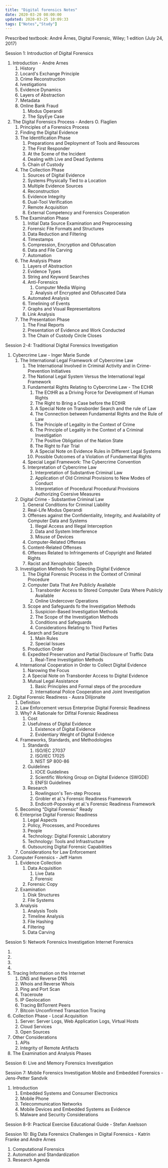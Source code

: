 ```yaml
---
title: "Digital forensics Notes"
date: 2020-03-20 08:00:00
updated: 2020-03-25 10:09:33
tags: ["Notes","Study"]
---
```


Prescribed textbook: André Årnes, Digital Forensic, Wiley; 1 edition (July 24, 2017)

Session 1: Introduction of Digital Forensics

1. Introduction - Andre Arnes
   1. History
   2. Locard's Exchange Principle
   3. Crime Reconstruction
   4. Ivestigations
   5. Evidence Dynamics
   6. Layers of Abstraction
   7. Metadata
   8. Online Bank Fraud
      1. Modus Operandi
      2. The SpyEye Case
2. The Digital Forensics Process - Anders O. Flaglien
   1. Principles of a Forensics Process
   2. Finding the Digital Evidence
   3. The Identification Phase
      1. Preparations and Deployment of Tools and Resources
      2. The First Responder
      3. At the Scene of the Incident
      4. Dealing with Live and Dead Systems
      5. Chain of Custody
   4. The Collection Phase
      1. Sources of Digital Evidence
      2. Systems Physically Tied to a Location
      3. Multiple Evidence Sources
      4. Reconstruction
      5. Evidence Integrity
      6. Dual-Tool Verification
      7. Remote Acquisition
      8. External Competency and Forensics Cooperation
   5. The Examination Phase
      1. Initial Data Source Examination and Preprocessing
      2. Forensic File Formats and Structures
      3. Data Reduction and Filtering
      4. Timestamps
      5. Compression, Encryption and Obfuscation
      6. Data and File Carving
      7. Automation
   6. The Analysis Phase
      1. Layers of Abstraction
      2. Evidence Types
      3. String and Keyword Searches
      4. Anti-Forensics
         1. Computer Media Wiping
         2. Analysis of Encrypted and Obfuscated Data
      5. Automated Analysis
      6. Timelining of Events
      7. Graphs and Visual Representaitons
      8. Link Analysis
   7. The Presentation Phase
      1. The Final Reports
      2. Presentation of Evidence and Work Conducted
      3. The Chain of Custody Circle Closes

Session 2-4: Traditional Digital Forensics Investigation

1. Cybercrime Law - Inger Marie Sunde
   1. The International Legal Framework of Cybercrime Law
      1. The International Involved in Criminal Activity and in Crime-Prevention Initiatives
      2. The National Legal System Versus the International legal Framework
      3. Fundamental Rights Relating to Cybercrime Law - The ECHR
         1. The ECtHR as a Driving Force for Development of Human Rights
         2. The Right to Bring a Case before the ECtHR
         3. A Special Note on Transborder Search and the rule of Law
         4. The Connection between Fundamental Rights and the Rule of Law
         5. The Principle of Legality in the Context of Crime
         6. The Principle of Legality in the Context of a Criminal Investigation
         7. The Positive Obligation of the Nation State
         8. The Right to Fair Trial
         9. A Special Note on Evidence Rules in Different Legal Systems
         10. Possible Outcomes of a Violation of Fundamental Rights
      4. Special Legal Framework: The Cybercrime Convention
      5. Interpretation of Cybercrime Law
         1. Interpretation of Substantive Criminal Law
         2. Application of Old Criminal Provisions to New Modes of Conduct
         3. Interpretation of Procedural Procedural Provisions Authorizing Coersive Measures
   2. Digital Crime - Substantive Criminal Law
       1. General Conditions for Criminal Liability
       2. Real-Life Modus Operandi
       3. Offenses against the Confidentiality, Integrity, and Availability of Computer Data and Systems
           1. Illegal Access and Illegal Interception
           2. Data and System Interference
           3. Misuse of Devices
       4. Computer-Related Offenses
       5. Content-Related Offenses
       6. Offenses Related to Infringements of Copyright and Related Rights
       7. Racist and Xenophobic Speech
   3. Investigation Methods for Collecting Digital Evidence
      1. The Digital Forensic Process in the Context of Criminal Procedure
      2. Computer Data That Are Publicly Available
         1. Transborder Access to Stored Computer Data Where Publicly Available
         2. Online Undercover Operations
      3. Scope and Safeguards fo the Investigation Methods
         1. Suspicion-Based Investigation Methods
         2. The Scope of the Investigation Methods
         3. Conditions and Safeguards
         4. Considerations Relating to Third Parties
      4. Search and Seizure
         1. Main Rules
         2. Special Issues
      5. Production Order
      6. Expedited Preservation and Partial Disclosure of Traffic Data
         1. Real-Time Investigation Methods
   4. International Cooperation in Order to Collect Digital Evidence
      1. Narowing the Focus
      2. A Special Note on Transborder Access to Digital Evidence
      3. Mutual Legal Assistance
         1. Basic Principles and Formal steps of the procedure
         2. International Police Cooperation and Joint Investigation
2. Digital Forensic Readiness - Ausra Dilijonaite
   1. Definition
   2. Law Enforcement versus Enterprise Digital Forensic Readiness
   3. Why? A Rationale for Difital Forensic Readiness
      1. Cost
      2. Usefulness of Digital Evidence
         1. Existence of Digital Evidence
         2. Evidentiary Weight of Digital Evidence
   4. Frameworks, Standards, and Methodologies
      1. Standards
         1. ISO/IEC 27037
         2. ISO/IEC 17025
         3. NIST SP 800-86
      2. Guidelines
         1. IOCE Guidelines
         2. Scientific Working Group on Digital Evidence (SWGDE)
         3. ENFSI Guidelines
      3. Research
         1. Rowlingson's Ten-step Process
         2. Grobler et al.'s Forensic Readiness Framework
         3. Endicott-Popovsky et al.'s Forensic Readiness Framework
   5. Becoming "Digital Forensic" Ready
   6. Enterprise Digital Forensic Readiness
      1. Legal Aspects
      2. Policy, Processes, and Procedures
      3. People
      4. Technology: Digital Forensic Laboratory
      5. Technology: Tools and Infrastructure
      6. Outsourcing Digital Forensic Capabilities
   7. Considerations for Law Enforcement
3. Computer Forensics - Jeff Hamm
   1. Evidence Collection
      1. Data Acquisition
         1. Live Data
         2. Forensic
      2. Forensic Copy
   2. Examination
      1. Disk Structures
      2. File Systems
   3. Analysis
      1. Analysis Tools
      2. Timeline Analysis
      3. File Hashing
      4. Filtering
      5. Data Carving

Session 5: Network Forensics Investigation
Internet Forensics

1. 
2. 
3. 
4. 
5. Tracing Information on the Internet
   1. DNS and Reverse DNS
   2. Whois and Reverse Whois
   3. Ping and Port Scan
   4. Traceroute
   5. IP Geolocation
   6. Tracing BitTorrent Peers
   7. Bitcoin Unconfirmed Transaction Tracing
6. Collection Phase - Local Acquisition
   1. Server: Server Logs, Web Application Logs, Virtual Hosts
   2. Cloud Services
   3. Open Sources
7. Other Considerations
   1. APIs
   2. Integrity of Remote Artifacts
8. The Examination and Analysis Phases

Session 6: Live and Memory Forensics Investigation

Session 7: Mobile Forensics Investigation
Mobile and Embedded Forensics - Jens-Petter Sandvik

1. Introduction
   1. Embedded Systems and Consumer Electronics
   2. Mobile Phone
   3. Telecommunication Networks
   4. Mobile Devices and Embedded Systems as Evidence
   5. Malware and Security Considerations

Session 8-9: Practical Exercise
Educational Guide - Stefan Axelsson

Session 10: Big Data Forensics
Challenges in Digital Forensics - Katrin Franke and Andre Arnes

1. Computational Forensics
2. Automation and Standardization
3. Research Agenda
